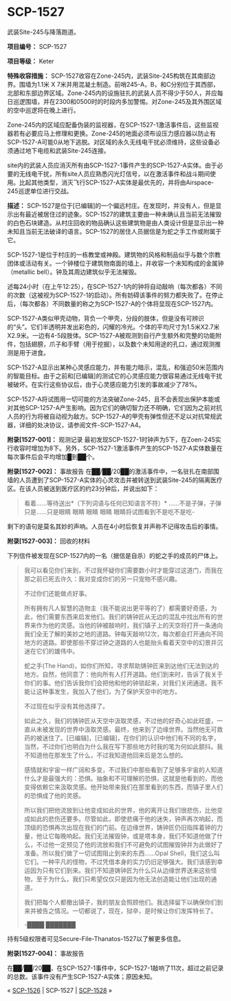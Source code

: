# SCP-1527
                        




武装Site-245与降落跑道。



**项目编号：** SCP-1527

**项目等级：** Keter

**特殊收容措施：** SCP-1527收容在Zone-245内，武装Site-245构筑在其南部边界。围墙为1.1米 X 7米并用混凝土制造。前哨245-A，B，和C分别位于其西部，北部和东部边界区域。Zone-245内的设施驻扎的武装人员不得少于50人，并应每日巡逻围墙，并在2300和0500时的时段内多加警惕。对Zone-245及其外围区域的空中巡逻将在晚上进行。

Zone-245内的区域应配备伪装的监视器，在SCP-1527-1激活事件后，这些监视器若有必要应马上修理和更换。Zone-245的地面必须布设压力感应器以防止有SCP-1527-A可能0从地下逃脱。对区域的永久无线电干扰必须维持，这些设备必须通过地下电缆和武装Site-245连接。

site内的武装人员应消灭所有由SCP-1527-1事件产生的SCP-1527-A实体。由于必要的无线电干扰，所有site人员应熟悉闪光灯信号，以在激活事件和战斗期间使用。比起其他类型，消灭飞行SCP-1527-A实体是最优先的，并将由Airspace-245巡逻单位进行交战。

**描述：** SCP-1527是位于[已编辑]的一个偏远村庄。在发现时，并没有人，但是显示出有最近被居住过的迹象。SCP-1527的建筑主要由一种未确认且当前无法摧毁的白色石块建造。从村庄回收的物品确认这些建筑物是由人类设计但是显示出一种未知且当前无法破译的语言。SCP-1527的居住人员据信是为蛇之手工作或附属于它。

SCP-1527-1是位于村庄的一栋教堂或神殿。建筑物的风格和制品似乎与数个宗教团体或活动有关。一个钟楼位于建筑物南面的墙上，并收容一个未知构成的金属钟（metallic bell）。钟及其周边建筑似乎无法摧毁。

述每24小时（在上午12:25），在SCP-1527-1内的钟将自动敲响（每次都各）不同的次数（这被视为SCP-1527-1的启动）。所有妨碍该事件的努力都失败了。在停止后，（每次都各）不同数量的称之为SCP-1527-A的个体将显现在SCP-1527内。

SCP-1527-A类似甲壳动物，背负一个甲壳，分段的肢体，但是没有可辨识的“头”。它们半透明并发出彩色的，闪耀的冷光。个体的平均尺寸为1.5米X2.7米X2.9米。一边有4-5段肢体。SCP-1527-A被观测到自行产生额外和完整的功能附件，包括翅膀，爪子和手臂（用于挖掘），以及数个未知用途的孔口，通过观测推测是用于进食。

SCP-1527-A显示出某种心灵感应能力，并有能力暗示，混乱，和强迫50米范围内的智能目标。由于之前和[已编辑]的测试它的心灵感应能力很容易通过无线电干扰被破坏。在实行这些协议后，由于心灵感应能力引发的事故减少了78%。

SCP-1527-A将试图用一切可能的方法突破Zone-245，且不会表现出保护本能或对其他SCP-1257-A产生影响。因为它们的确切智力还不明确，它们因为之前对抗人员的行为将被自动视为敌方。SCP-1527-A的甲壳有弹性但还不足以对抗常规武器，详细的处决协议，请参阅文件-SCP-1527-A4。

**附录[1527-001]：** 观测记录
最初发现SCP-1527-1时钟声为5下，在Zoen-245实行收容时增加为8下。另外，SCP-1527-1激活事件产生的SCP-1527-A实体数量在每次事件后会平均增加█到██个。

**附录[1527-002]：** 事故报告
在██/██/20██的激活事件中，一名驻扎在南部围墙的人员遭到了SCP-1527-A实体的心灵攻击并被转送到武装Site-245的隔离医疗区。在该人员被送到医疗区的约23分钟后，并说出如下：


> 看着……等待送出*（下列词语与任何已知语言不符）* ……不是子弹，子弹只是……只是眼睛 眼睛 眼睛 眼睛 眼睛将试图看到不是吃不是吃-
> 

剩下的语句是莫名其妙的声响。人员在4小时后恢复并声称不记得攻击后的事情。

**附录[1527-003]：** 回收的材料

下列信件被发现在SCP-1527内的一名（据信是自杀）的蛇之手的成员的尸体上。


> 我可以看见你们来到，不过我怀疑你们需要数小时才能穿过这道门，而我在那之前已死去许久：我对变成你们的另一只宠物不感兴趣。
> 
> 不过你们还能做点好事。
> 
> 所有拥有凡人智慧的造物主（我不能说出更平等的了）都需要好奇感，为此，他们需要东西来启发他们。我们的铸钟匠从无边的混乱中找出所有的世界来作为他的灵感。当他的钟被敲响时，我们镇子上的天空将打开一条通向我们全无了解的美妙之地的道路。钟每天敲响12次，每次都会打开通向不同地方的道路。即使那些不穿过钟之道路的人也能抬头看着天空中的幻景并沉迷在它们的雄伟中。
> 
> 蛇之手(The Hand)，如你们所知，寻求帮助铸钟匠来到达他们无法到达的地方。自然，他同意了：他向所有人打开道路。他们到来时，告诉了我关于你们的事。他们告诉我你们会把他和他的钟锁起来，对我们关闭通道。我不能让这种事发生，我加入了他们，为了保护天空中的地方。
> 
> 不过现在似乎没有其他选择了。
> 
> 如此之久，我们的铸钟匠从天空中汲取灵感，不过他的好奇心如此旺盛，一直从未被发现的世界中汲取灵感。最终，他来到了边缘世界。当然他无可救药的被迷住了。[已编辑]，[已编辑]，在你们的认识中他们有不同的名字，当然，不过你们也明白为什么我在写下那些地方时我的笔为何如此颤抖。我不知道他在那发生了什么，不过我知道他回来后是怎么想的。
> 
> 感情就和宇宙一样广阔和多变，不过我们中那些看到了足够多宇宙的人知道什么才是最强大的：恐惧。抽象和不可理解的恐惧，这就是他看到的，而他变得依赖它来汲取灵感。他开始带来我们在那里看到的东西，而镇子里人们的恐惧成了他的灵感。
> 
> 所以我们把他流放到让他变成如此的世界，他的离开让我们很悲伤，比他变成如此的悲伤还要多。尽管如此，即使悲痛于他的迷失，钟声再次响起，而顶级的恐惧再次出现在我们的门前。在边缘世界，铸钟匠仍旧指挥着钟的力量，他让它每晚响起。我们无法摧毁钟，或是塔本身，我们不知道他做了什么，不过他一定预见了他的流放和我们不可避免的试图摧毁钟并为此做好了准备。所以我们做了一切试图阻止到来的东西……Opal Shell，我们这么叫它们。一种平凡的怪物，不过凭借本身的实力仍旧足够强大。我们该感到幸运因为只有它们到来。我们不知道铸钟匠为什么只从边缘世界送来这些怪物，至于为什么，我们只希望仅仅只是因为他无法创造能让他们出现的通道。
> 
> 我们把每个人都撤出镇子，我的朋友会照顾他们。我选择留下以确保你们到来并被告之情况。一切都说了，现在，狱卒，是时候让你们发挥特长了。
> 
> -████ ███████
> 

持有5级权限者可见Secure-File-Thanatos-1527以了解更多信息。

**附录[1527-004]：** 事故报告

在██/██/20██，在SCP-1527-1事件中，SCP-1527-1敲响了11次，超过之前记录的总数。该事件没有产生SCP-1527-A实体；原因未知。



« [SCP-1526](/scp-1526) | SCP-1527 | [SCP-1528](/scp-1528) »





                    